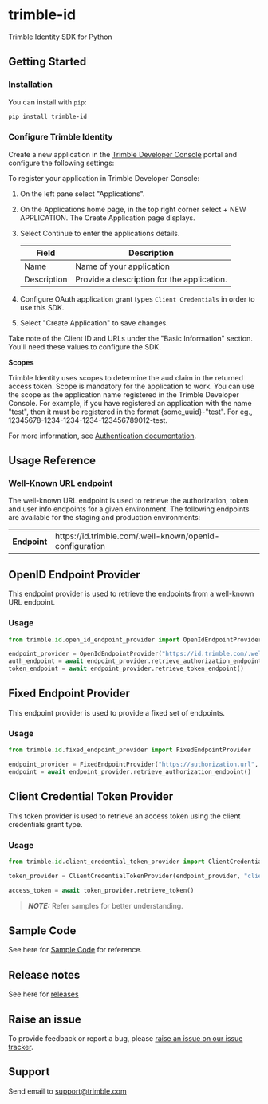 # trimble-id

Trimble Identity SDK for Python

## <a name="getting-started">Getting Started</a>

### Installation

You can install with `pip`:

```sh
pip install trimble-id
```

### Configure Trimble Identity

Create a new application in the [Trimble Developer Console](https://developer.console.trimble.com) portal and configure the following settings:

To register your application in Trimble Developer Console:

1. On the left pane select "Applications".

2. On the Applications home page, in the top right corner select + NEW APPLICATION. The Create Application page displays.

3. Select Continue to enter the applications details.

    | Field       | Description |
    | ----------- | ----------- |
    | Name        | Name of your application                    |
    | Description | Provide a description for the application.  |

4. Configure OAuth application grant types  `Client Credentials` in order to use this SDK.

5. Select "Create Application" to save changes.

Take note of the Client ID and URLs under the "Basic Information" section. You'll need these values to configure the SDK.

**Scopes**

Trimble Identity uses scopes to determine the aud claim in the returned access token. Scope is mandatory for the application to work. You can use the scope as the application name registered in the Trimble Developer Console. For example, if you have registered an application with the name "test", then it must be registered in the format {some_uuid}-"test". For eg., 12345678-1234-1234-1234-123456789012-test.

For more information, see [Authentication documentation](https://developer.trimble.com/docs/authentication).

## <a name="usage-reference">Usage Reference</a>

### Well-Known URL endpoint
The well-known URL endpoint is used to retrieve the authorization, token and user info endpoints for a given environment. The following endpoints are available for the staging and production environments:

<table>
    <tbody>
        <tr>
            <th>Endpoint</th>
            <td>https://id.trimble.com/.well-known/openid-configuration</td>
        </tr>
    </tbody>
</table>

## OpenID Endpoint Provider

This endpoint provider is used to retrieve the endpoints from a well-known URL endpoint.

### Usage
```python
from trimble.id.open_id_endpoint_provider import OpenIdEndpointProvider

endpoint_provider = OpenIdEndpointProvider("https://id.trimble.com/.well-known/openid-configuration")
auth_endpoint = await endpoint_provider.retrieve_authorization_endpoint()
token_endpoint = await endpoint_provider.retrieve_token_endpoint()
```

## Fixed Endpoint Provider

This endpoint provider is used to provide a fixed set of endpoints.

### Usage
```python
from trimble.id.fixed_endpoint_provider import FixedEndpointProvider

endpoint_provider = FixedEndpointProvider("https://authorization.url", "https://token.url", "https://userinfo.url")
endpoint = await endpoint_provider.retrieve_authorization_endpoint()
```

## Client Credential Token Provider

This token provider is used to retrieve an access token using the client credentials grant type.

### Usage
```python
from trimble.id.client_credential_token_provider import ClientCredentialTokenProvider

token_provider = ClientCredentialTokenProvider(endpoint_provider, "client_id", "client_secret").with_scopes(["scope"])

access_token = await token_provider.retrieve_token()
```

> **_NOTE:_** Refer samples for better understanding.

## Sample Code

See here for [Sample Code](https://github.com/trimble-oss/trimble-id-sdk-docs-for-python/blob/main/samples) for reference.

## Release notes

See here for [releases](https://github.com/trimble-oss/trimble-id-sdk-docs-for-python/blob/main/release-notes/CHANGELOG.md)

## Raise an issue

To provide feedback or report a bug, please [raise an issue on our issue tracker](https://github.com/trimble-oss/trimble-id-sdk-docs-for-python/issues).

## <a name="support">Support</a>

Send email to [support@trimble.com](mailto:support@trimble.com)